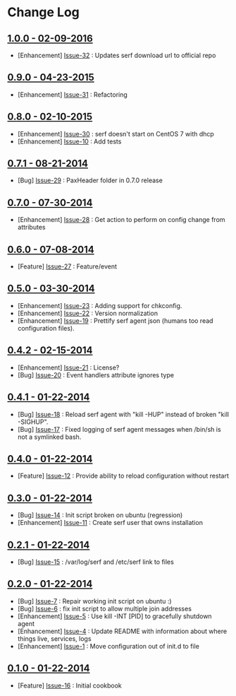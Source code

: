 Change Log
==========

[1.0.0 - 02-09-2016](https://github.com/bbaugher/serf/issues?milestone=14&state=closed)
---------------------------------------------------------------------------------------

  * [Enhancement] [Issue-32](https://github.com/bbaugher/serf/issues/32) : Updates serf download url to official repo

[0.9.0 - 04-23-2015](https://github.com/bbaugher/serf/issues?milestone=13&state=closed)
---------------------------------------------------------------------------------------

  * [Enhancement] [Issue-31](https://github.com/bbaugher/serf/issues/31) : Refactoring

[0.8.0 - 02-10-2015](https://github.com/bbaugher/serf/issues?milestone=12&state=closed)
---------------------------------------------------------------------------------------

  * [Enhancement] [Issue-30](https://github.com/bbaugher/serf/issues/30) : serf doesn't start on CentOS 7 with dhcp
  * [Enhancement] [Issue-10](https://github.com/bbaugher/serf/issues/10) : Add tests

[0.7.1 - 08-21-2014](https://github.com/bbaugher/serf/issues?milestone=11&state=closed)
---------------------------------------------------------------------------------------

  * [Bug] [Issue-29](https://github.com/bbaugher/serf/issues/29) : PaxHeader folder in 0.7.0 release

[0.7.0 - 07-30-2014](https://github.com/bbaugher/serf/issues?milestone=10&state=closed)
---------------------------------------------------------------------------------------

  * [Enhancement] [Issue-28](https://github.com/bbaugher/serf/issues/28) : Get action to perform on config change from attributes

[0.6.0 - 07-08-2014](https://github.com/bbaugher/serf/issues?milestone=9&state=closed)
--------------------------------------------------------------------------------------

  * [Feature] [Issue-27](https://github.com/bbaugher/serf/issues/27) : Feature/event

[0.5.0 - 03-30-2014](https://github.com/bbaugher/serf/issues?milestone=7&state=closed)
--------------------------------------------------------------------------------------

  * [Enhancement] [Issue-23](https://github.com/bbaugher/serf/issues/23) : Adding support for chkconfig.
  * [Enhancement] [Issue-22](https://github.com/bbaugher/serf/issues/22) : Version normalization
  * [Enhancement] [Issue-19](https://github.com/bbaugher/serf/issues/19) : Prettify serf agent json (humans too read configuration files).

[0.4.2 - 02-15-2014](https://github.com/bbaugher/serf/issues?milestone=8&state=closed)
--------------------------------------------------------------------------------------

  * [Enhancement] [Issue-21](https://github.com/bbaugher/serf/issues/21) : License?
  * [Bug] [Issue-20](https://github.com/bbaugher/serf/issues/20) : Event handlers attribute ignores type

[0.4.1 - 01-22-2014](https://github.com/bbaugher/serf/issues?milestone=6&state=closed)
--------------------------------------------------------------------------------------

  * [Bug] [Issue-18](https://github.com/bbaugher/serf/issues/18) : Reload serf agent with "kill -HUP" instead of broken "kill -SIGHUP".
  * [Bug] [Issue-17](https://github.com/bbaugher/serf/issues/17) : Fixed logging of serf agent messages when /bin/sh is not a symlinked bash.

[0.4.0 - 01-22-2014](https://github.com/bbaugher/serf/issues?milestone=3&state=closed)
--------------------------------------------------------------------------------------

  * [Feature] [Issue-12](https://github.com/bbaugher/serf/issues/12) : Provide ability to reload configuration without restart

[0.3.0 - 01-22-2014](https://github.com/bbaugher/serf/issues?milestone=2&state=closed)
--------------------------------------------------------------------------------------

  * [Bug] [Issue-14](https://github.com/bbaugher/serf/issues/14) : Init script broken on ubuntu (regression)
  * [Enhancement] [Issue-11](https://github.com/bbaugher/serf/issues/11) : Create serf user that owns installation

[0.2.1 - 01-22-2014](https://github.com/bbaugher/serf/issues?milestone=4&state=closed)
--------------------------------------------------------------------------------------

  * [Bug] [Issue-15](https://github.com/bbaugher/serf/issues/15) : /var/log/serf and /etc/serf link to files

[0.2.0 - 01-22-2014](https://github.com/bbaugher/serf/issues?milestone=1&state=closed)
--------------------------------------------------------------------------------------

  * [Bug] [Issue-7](https://github.com/bbaugher/serf/issues/7) : Repair working init script on ubuntu :)
  * [Bug] [Issue-6](https://github.com/bbaugher/serf/issues/6) : fix init script to allow multiple join addresses
  * [Enhancement] [Issue-5](https://github.com/bbaugher/serf/issues/5) : Use kill -INT [PID] to gracefully shutdown agent
  * [Enhancement] [Issue-4](https://github.com/bbaugher/serf/issues/4) : Update README with information about where things live, services, logs
  * [Enhancement] [Issue-1](https://github.com/bbaugher/serf/issues/1) : Move configuration out of init.d to file

[0.1.0 - 01-22-2014](https://github.com/bbaugher/serf/issues?milestone=5&state=closed)
--------------------------------------------------------------------------------------

  * [Feature] [Issue-16](https://github.com/bbaugher/serf/issues/16) : Initial cookbook
